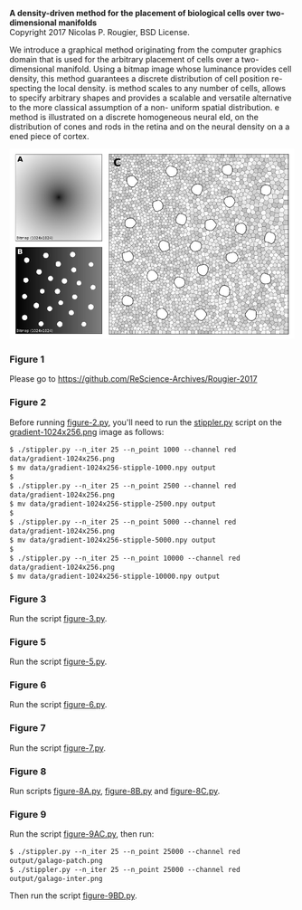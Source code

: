 **A density-driven method for the placement of biological cells over two-dimensional manifolds**  
Copyright 2017 Nicolas P. Rougier, BSD License.

We introduce a graphical method originating from the computer graphics domain
that is used for the arbitrary placement of cells over a two-dimensional
manifold. Using a bitmap image whose luminance provides cell density, this
method guarantees a discrete distribution of cell position re- specting the
local density.  is method scales to any number of cells, allows to specify
arbitrary shapes and provides a scalable and versatile alternative to the more
classical assumption of a non- uniform spatial distribution.  e method is
illustrated on a discrete homogeneous neural eld, on the distribution of cones
and rods in the retina and on the neural density on a a ened piece of cortex.

![](figures/figure-7.png)


### Figure 1

Please go to https://github.com/ReScience-Archives/Rougier-2017

### Figure 2

Before running [figure-2.py](./figure-2.py), you'll need to run the
[stippler.py](stippler.py) script on the
[gradient-1024x256.png](data/gradient-1024x256.png) image as follows:

```
$ ./stippler.py --n_iter 25 --n_point 1000 --channel red data/gradient-1024x256.png
$ mv data/gradient-1024x256-stipple-1000.npy output
$
$ ./stippler.py --n_iter 25 --n_point 2500 --channel red data/gradient-1024x256.png
$ mv data/gradient-1024x256-stipple-2500.npy output
$
$ ./stippler.py --n_iter 25 --n_point 5000 --channel red data/gradient-1024x256.png
$ mv data/gradient-1024x256-stipple-5000.npy output
$
$ ./stippler.py --n_iter 25 --n_point 10000 --channel red data/gradient-1024x256.png
$ mv data/gradient-1024x256-stipple-10000.npy output
```

### Figure 3

Run the script [figure-3.py](./figure-3.py).

### Figure 5

Run the script [figure-5.py](./figure-5.py).


### Figure 6

Run the script [figure-6.py](./figure-6.py).


### Figure 7

Run the script [figure-7.py](./figure-7.py).

### Figure 8

Run scripts [figure-8A.py](./figure-8A.py), [figure-8B.py](./figure-8B.py) and [figure-8C.py](./figure-8C.py).


### Figure 9

Run the script [figure-9AC.py](./figure-9AC.py), then run:

```
$ ./stippler.py --n_iter 25 --n_point 25000 --channel red output/galago-patch.png
$ ./stippler.py --n_iter 25 --n_point 25000 --channel red output/galago-inter.png
```

Then run the script [figure-9BD.py](./figure-9BD.py).

